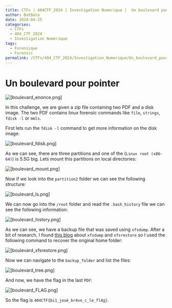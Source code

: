 ```yaml
---
title: CTFs | 404CTF_2024 | Investigation Numerique |  Un boulevard pour pointer
author: BatBato
date: 2024-04-25
categories:
  - CTFs
  - 404_CTF_2024
  - Investigation Numerique
tags:
  - Forensique
  - Forensic
permalink: /CTFs/404_CTF_2024/Investigation_Numerique/Un_boulevard_pour_pointer
---
```

# Un boulevard pour pointer

![[boulevard_enonce.png]](https://raw.githubusercontent.com/Nouman404/nouman404.github.io/main/_posts/CTFs/404_CTF_2024/Investigation_numerique/Photos/boulevard_enonce.png)

In this challenge, we are given a zip file containing two PDF and a disk image. The two PDF contains linux forensic commands like `file`, `strings`, `fdisk -l` or `mmls`.

First lets run the `fdisk -l` command to get more information on the disk image:

![[boulevard_fdisk.png]](https://raw.githubusercontent.com/Nouman404/nouman404.github.io/main/_posts/CTFs/404_CTF_2024/Investigation_numerique/Photos/boulevard_fdisk.png)

As we can see, there are three partitions and one of the (`Linux root (x86-64)`) is 5.5G big. Lets mount this partitions on local directories:

![[boulevard_mount.png]](https://raw.githubusercontent.com/Nouman404/nouman404.github.io/main/_posts/CTFs/404_CTF_2024/Investigation_numerique/Photos/boulevard_mount.png)

Now if we look into the `partition2` folder we can see the following structure:

![[boulevard_ls.png]](https://raw.githubusercontent.com/Nouman404/nouman404.github.io/main/_posts/CTFs/404_CTF_2024/Investigation_numerique/Photos/boulevard_ls.png)

We can now go into the `/root` folder and read the `.bash_history` file we can see the following information:

![[boulevard_history.png]](https://raw.githubusercontent.com/Nouman404/nouman404.github.io/main/_posts/CTFs/404_CTF_2024/Investigation_numerique/Photos/boulevard_history.png)

As we can see, we have a backup file that was saved using `xfsdump`. After a bit of research, I found [this blog](https://linuxconfig.org/how-to-backup-and-restore-an-xfs-filesystem-using-xfsdump-and-xfsrestore) about `xfsdump` and `xfsrestore` so I used the following command to recover the original home folder:

![[boulevard_xfsrestore.png]](https://raw.githubusercontent.com/Nouman404/nouman404.github.io/main/_posts/CTFs/404_CTF_2024/Investigation_numerique/Photos/boulevard_xfsrestore.png)

Now we can navigate to the `backup_folder` and list the files:

![[boulevard_tree.png]](https://raw.githubusercontent.com/Nouman404/nouman404.github.io/main/_posts/CTFs/404_CTF_2024/Investigation_numerique/Photos/boulevard_tree.png)

And now, we have the flag in the last `PDF`:

![[boulevard_FLAG.png]](https://raw.githubusercontent.com/Nouman404/nouman404.github.io/main/_posts/CTFs/404_CTF_2024/Investigation_numerique/Photos/boulevard_FLAG.png)

So the flag is `404CTF{bi1_joué_br4vo_c_le_fl4g}`.